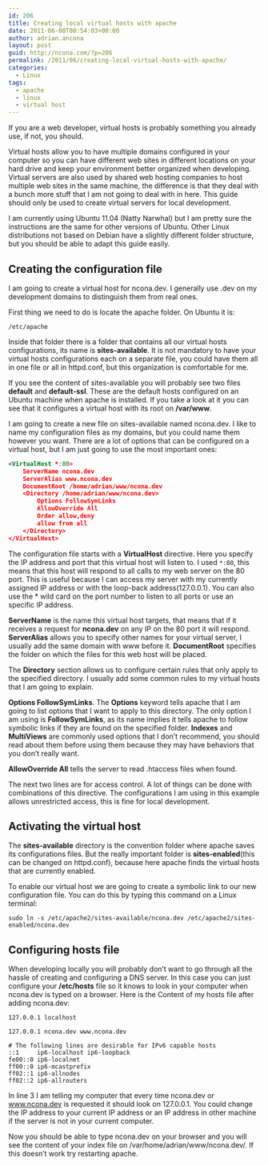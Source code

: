 ```yaml
---
id: 206
title: Creating local virtual hosts with apache
date: 2011-06-08T00:54:03+00:00
author: adrian.ancona
layout: post
guid: http://ncona.com/?p=206
permalink: /2011/06/creating-local-virtual-hosts-with-apache/
categories:
  - Linux
tags:
  - apache
  - linux
  - virtual host
---
```

If you are a web developer, virtual hosts is probably something you already use, if not, you should.

Virtual hosts allow you to have multiple domains configured in your computer so you can have different web sites in different locations on your hard drive and keep your environment better organized when developing. Virtual servers are also used by shared web hosting companies to host multiple web sites in the same machine, the difference is that they deal with a bunch more stuff that I am not going to deal with in here. This guide should only be used to create virtual servers for local development.

I am currently using Ubuntu 11.04 (Natty Narwhal) but I am pretty sure the instructions are the same for other versions of Ubuntu. Other Linux distributions not based on Debian have a slightly different folder structure, but you should be able to adapt this guide easily.

<!--more-->

## Creating the configuration file

I am going to create a virtual host for ncona.dev. I generally use .dev on my development domains to distinguish them from real ones.

First thing we need to do is locate the apache folder. On Ubuntu it is:

```
/etc/apache
```

Inside that folder there is a folder that contains all our virtual hosts configurations, its name is **sites-available**. It is not mandatory to have your virtual hosts configurations each on a separate file, you could have them all in one file or all in httpd.conf, but this organization is comfortable for me.

If you see the content of sites-available you will probably see two files **default** and **default-ssl**. These are the default hosts configured on an Ubuntu machine when apache is installed. If you take a look at it you can see that it configures a virtual host with its root on **/var/www**.

I am going to create a new file on sites-available named ncona.dev. I like to name my configuration files as my domains, but you could name them however you want. There are a lot of options that can be configured on a virtual host, but I am just going to use the most important ones:

```xml
<VirtualHost *:80>
    ServerName ncona.dev
    ServerAlias www.ncona.dev
    DocumentRoot /home/adrian/www/ncona.dev
    <Directory /home/adrian/www/ncona.dev>
        Options FollowSymLinks
        AllowOverride All
        Order allow,deny
        allow from all
    </Directory>
</VirtualHost>
```

The configuration file starts with a **VirtualHost** directive. Here you specify the IP address and port that this virtual host will listen to. I used `*:80`, this means that this host will respond to all calls to my web server on the 80 port. This is useful because I can access my server with my currently assigned IP address or with the loop-back address(127.0.0.1). You can also use the * wild card on the port number to listen to all ports or use an specific IP address.

**ServerName** is the name this virtual host targets, that means that if it receives a request for **ncona.dev** on any IP on the 80 port it will respond. **ServerAlias** allows you to specify other names for your virtual server, I usually add the same domain with www before it. **DocumentRoot** specifies the folder on which the files for this web host will be placed.

The **Directory** section allows us to configure certain rules that only apply to the specified directory. I usually add some common rules to my virtual hosts that I am going to explain.

**Options FollowSymLinks**. The **Options** keyword tells apache that I am going to list options that I want to apply to this directory. The only option I am using is **FollowSymLinks**, as its name implies it tells apache to follow symbolic links if they are found on the specified folder. **Indexes** and **MultiViews** are commonly used options that I don&#8217;t recommend, you should read about them before using them because they may have behaviors that you don&#8217;t really want.

**AllowOverride All** tells the server to read .htaccess files when found.

The next two lines are for access control. A lot of things can be done with combinations of this directive. The configurations I am using in this example allows unrestricted access, this is fine for local development.

## Activating the virtual host

The **sites-available** directory is the convention folder where apache saves its configurations files. But the really important folder is **sites-enabled**(this can be changed on httpd.conf), because here apache finds the virtual hosts that are currently enabled.

To enable our virtual host we are going to create a symbolic link to our new configuration file. You can do this by typing this command on a Linux terminal:

```
sudo ln -s /etc/apache2/sites-available/ncona.dev /etc/apache2/sites-enabled/ncona.dev
```

## Configuring hosts file

When developing locally you will probably don&#8217;t want to go through all the hassle of creating and configuring a DNS server. In this case you can just configure your **/etc/hosts** file so it knows to look in your computer when ncona.dev is typed on a browser. Here is the Content of my hosts file after adding ncona.dev:

```
127.0.0.1 localhost

127.0.0.1 ncona.dev www.ncona.dev

# The following lines are desirable for IPv6 capable hosts
::1     ip6-localhost ip6-loopback
fe00::0 ip6-localnet
ff00::0 ip6-mcastprefix
ff02::1 ip6-allnodes
ff02::2 ip6-allrouters
```

In line 3 I am telling my computer that every time ncona.dev or www.ncona.dev is requested it should look on 127.0.0.1. You could change the IP address to your current IP address or an IP address in other machine if the server is not in your current computer.

Now you should be able to type ncona.dev on your browser and you will see the content of your index file on /var/home/adrian/www/ncona.dev/. If this doesn&#8217;t work try restarting apache.
